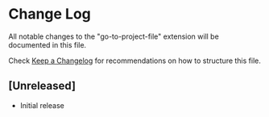 # Change Log

All notable changes to the "go-to-project-file" extension will be documented in this file.

Check [Keep a Changelog](http://keepachangelog.com/) for recommendations on how to structure this file.

## [Unreleased]

- Initial release